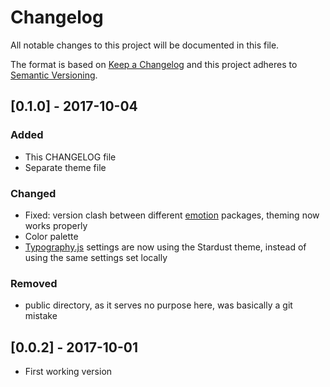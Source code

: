 # Changelog
All notable changes to this project will be documented in this file.

The format is based on [Keep a Changelog](http://keepachangelog.com/en/1.0.0/)
and this project adheres to [Semantic Versioning](http://semver.org/spec/v2.0.0.html).

## [0.1.0] - 2017-10-04

### Added

- This CHANGELOG file
- Separate theme file

### Changed

- Fixed: version clash between different [emotion](//emotion.sh) packages, theming now works properly
- Color palette
- [Typography.js](kyleamathews.github.io/typography.js/) settings are now using the Stardust theme, instead of using the same settings set locally

### Removed

- public directory, as it serves no purpose here, was basically a git mistake

## [0.0.2] - 2017-10-01

- First working version